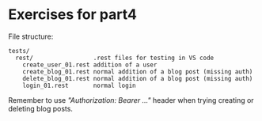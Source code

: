 # Exercises for part4

File structure:

```
tests/
  rest/                 .rest files for testing in VS code
    create_user_01.rest addition of a user
    create_blog_01.rest normal addition of a blog post (missing auth)
    delete_blog_01.rest normal addition of a blog post (missing auth)
    login_01.rest       normal login
```

Remember to use _"Authorization: Bearer ..."_ header when trying creating or deleting blog posts.

